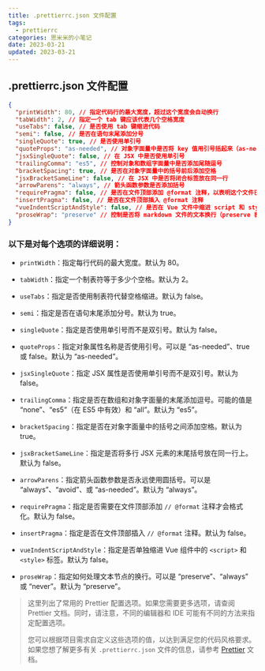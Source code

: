 ```yaml
---
title: .prettierrc.json 文件配置
tags:
  - prettierrc
categories: 思米米的小笔记
date: 2023-03-21
updated: 2023-03-21
---
```


## .prettierrc.json 文件配置

```json
{
  "printWidth": 80, // 指定代码行的最大宽度，超过这个宽度会自动换行
  "tabWidth": 2, // 指定一个 tab 键应该代表几个空格宽度
  "useTabs": false, // 是否使用 tab 键缩进代码
  "semi": false, // 是否在语句末尾添加分号
  "singleQuote": true, // 是否使用单引号
  "quoteProps": "as-needed", // 对象字面量中是否将 key 值用引号括起来（as-needed 表示只在必要时添加引号）
  "jsxSingleQuote": false, // 在 JSX 中是否使用单引号
  "trailingComma": "es5", // 控制对象和数组字面量中是否添加尾随逗号
  "bracketSpacing": true, // 是否在对象字面量中的括号前后添加空格
  "jsxBracketSameLine": false, // 在 JSX 中是否将闭合标签放在同一行
  "arrowParens": "always", // 箭头函数参数是否添加括号
  "requirePragma": false, // 是否在文件顶部添加 @format 注释，以表明这个文件已经被 Prettier 格式化过了
  "insertPragma": false, // 是否在文件顶部插入 @format 注释
  "vueIndentScriptAndStyle": false, // 是否在 Vue 文件中缩进 script 和 style 标签
  "proseWrap": "preserve" // 控制是否将 markdown 文件的文本换行（preserve 表示保留原格式）
}
```

<!-- more -->

### 以下是对每个选项的详细说明：

- `printWidth`：指定每行代码的最大宽度。默认为 80。
- `tabWidth`：指定一个制表符等于多少个空格。默认为 2。

- `useTabs`：指定是否使用制表符代替空格缩进。默认为 false。

- `semi`：指定是否在语句末尾添加分号。默认为 true。
- `singleQuote`：指定是否使用单引号而不是双引号。默认为 false。

- `quoteProps`：指定对象属性名称是否使用引号。可以是 “as-needed”、true 或 false。默认为 “as-needed”。

- `jsxSingleQuote`：指定 JSX 属性是否使用单引号而不是双引号。默认为 false。

- `trailingComma`：指定是否在数组和对象字面量的末尾添加逗号。可能的值是 “none”、“es5”（在 ES5 中有效）和 “all”。默认为 “es5”。

- `bracketSpacing`：指定是否在对象字面量中的括号之间添加空格。默认为 true。

- `jsxBracketSameLine`：指定是否将多行 JSX 元素的末尾括号放在同一行上。默认为 false。

- `arrowParens`：指定箭头函数参数是否永远使用圆括号。可以是 “always”、“avoid”、或 “as-needed”。默认为 “always”。

- `requirePragma`：指定是否需要在文件顶部添加 `// @format` 注释才会格式化。默认为 false。

- `insertPragma`：指定是否在文件顶部插入 `// @format` 注释。默认为 false。

- `vueIndentScriptAndStyle`：指定是否单独缩进 Vue 组件中的 `<script>` 和 `<style>` 标签。默认为 false。

- `proseWrap`：指定如何处理文本节点的换行。可以是 “preserve”、“always” 或 “never”。默认为 “preserve”。

> 这里列出了常用的 Prettier 配置选项。如果您需要更多选项，请查阅 Prettier 文档。同时，请注意，不同的编辑器和 IDE 可能有不同的方法来指定配置选项。
>
> 您可以根据项目需求自定义这些选项的值，以达到满足您的代码风格要求。如果您想了解更多有关 `.prettierrc.json` 文件的信息，请参考 [Prettier](https://prettier.io/) 文档。
